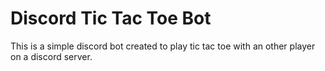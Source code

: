 # Discord Tic Tac Toe Bot

This is a simple discord bot created to play tic tac toe with an other player on a discord server.
